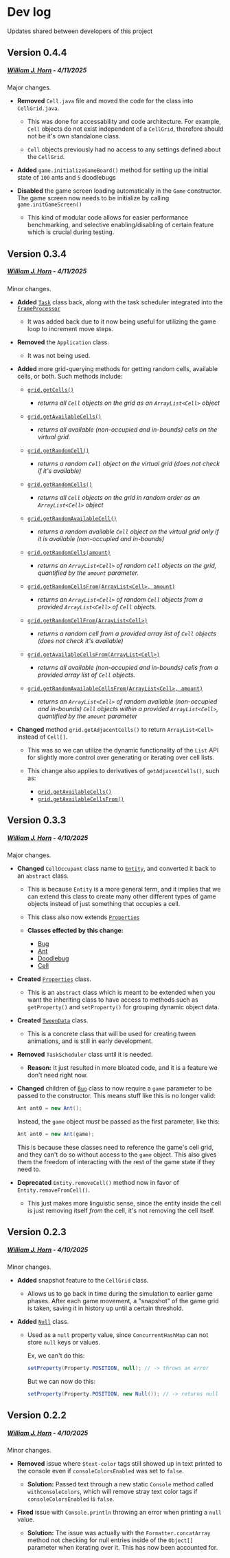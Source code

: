 # Dev log

Updates shared between developers of this project

## Version 0.4.4
##### [William J. Horn](https://github.com/william-horn) - *4/11/2025*

Major changes.

* **Removed** `Cell.java` file and moved the code for the class into `CellGrid.java`.

	- This was done for accessability and code architecture. For example, `Cell` objects do not exist independent of a `CellGrid`, therefore should not be it's own standalone class.

	- `Cell` objects previously had no access to any settings defined about the `CellGrid`.

* **Added** `game.initializeGameBoard()` method for setting up the initial state of `100` ants and `5` doodlebugs

* **Disabled** the game screen loading automatically in the `Game` constructor. The game screen now needs to be initialize by calling `game.initGameScreen()`
	- This kind of modular code allows for easier performance benchmarking, and selective enabling/disabling of certain feature which is crucial during testing. 


## Version 0.3.4
##### [William J. Horn](https://github.com/william-horn) - *4/11/2025*

Minor changes.

* **Added** [`Task`](../src/classes/abstracts/FrameProcessor.java) class back, along with the task scheduler integrated into the [`FrameProcessor`](../src/classes/abstracts/FrameProcessor.java)

	* It was added back due to it now being useful for utilizing the game loop to increment move steps.

* **Removed** the `Application` class.

	* It was not being used.

* **Added** more grid-querying methods for getting random cells, available cells, or both. Such methods include:
	* [`grid.getCells()`](https://github.com/Pazmazz/predator-prey-sim/blob/main/src/classes/entity/CellGrid.java#L607)

		- *returns all `Cell` objects on the grid as an `ArrayList<Cell>` object*
	* [`grid.getAvailableCells()`](https://github.com/Pazmazz/predator-prey-sim/blob/main/src/classes/entity/CellGrid.java#L749)

		- *returns all available (non-occupied and in-bounds) cells on the virtual grid.*
	* [`grid.getRandomCell()`](https://github.com/Pazmazz/predator-prey-sim/blob/main/src/classes/entity/CellGrid.java#L759)
		- *returns a random `Cell` object on the virtual grid (does not check if it's available)*

	* [`grid.getRandomCells()`](https://github.com/Pazmazz/predator-prey-sim/blob/main/src/classes/entity/CellGrid.java#L782)
		- *returns all `Cell` objects on the grid in random order as an `ArrayList<Cell>` object*

	* [`grid.getRandomAvailableCell()`](https://github.com/Pazmazz/predator-prey-sim/blob/main/src/classes/entity/CellGrid.java#L770)
		- *returns a random available `Cell` object on the virtual grid only if it is available (non-occupied and in-bounds)*

	* [`grid.getRandomCells(amount)`](https://github.com/Pazmazz/predator-prey-sim/blob/main/src/classes/entity/CellGrid.java#L795)
		- *returns an `ArrayList<Cell>` of random `Cell` objects on the grid, quantified by the `amount` parameter.*

	* [`grid.getRandomCellsFrom(ArrayList<Cell>, amount)`](https://github.com/Pazmazz/predator-prey-sim/blob/main/src/classes/entity/CellGrid.java#L697)
		- *returns an `ArrayList<Cell>` of random `Cell` objects from a provided `ArrayList<Cell>` of `Cell` objects.*

	* [`grid.getRandomCellFrom(ArrayList<Cell>)`](https://github.com/Pazmazz/predator-prey-sim/blob/main/src/classes/entity/CellGrid.java#L640)
		- *returns a random cell from a provided array list of `Cell` objects (does not check it's available)*

	* [`grid.getAvailableCellsFrom(ArrayList<Cell>)`](https://github.com/Pazmazz/predator-prey-sim/blob/main/src/classes/entity/CellGrid.java#L620)
		- *returns all available (non-occupied and in-bounds) cells from a provided array list of `Cell` objects.*

	* [`grid.getRandomAvailableCellsFrom(ArrayList<Cell>, amount)`](https://github.com/Pazmazz/predator-prey-sim/blob/main/src/classes/entity/CellGrid.java#L719)
		- *returns an `ArrayList<Cell>` of random available (non-occupied and in-bounds) `Cell` objects within a provided `ArrayList<Cell>`, quantified by the `amount` parameter*
	

* **Changed** method `grid.getAdjacentCells()` to return `ArrayList<Cell>` instead of `Cell[]`.

	* This was so we can utilize the dynamic functionality of the `List` API for slightly more control over generating or iterating over cell lists.

	* This change also applies to derivatives of `getAdjacentCells()`, such as:
		- [`grid.getAvailableCells()`](../src/classes/entity/CellGrid.java)
		- [`grid.getAvailableCellsFrom()`](../src/classes/entity/CellGrid.java)


## Version 0.3.3
##### [William J. Horn](https://github.com/william-horn) - *4/10/2025*

Major changes.

* **Changed** `CellOccupant` class name to [`Entity`](../src/classes/abstracts/Entity.java), and converted it back to an `abstract` class. 

	* This is because `Entity` is a more general term, and it implies that we can extend this class to create many other different types of game objects instead of just something that occupies a cell.

	* This class also now extends [`Properties`](../src/classes/abstracts/Properties.java)

	* **Classes effected by this change:**
		- [Bug](../src/classes/abstracts/Bug.java)
		- [Ant](../src/classes/entity/Ant.java)
		- [Doodlebug](../src/classes/entity/Doodlebug.java)
		- [Cell](../src/classes/entity/Cell.java)

* **Created** [`Properties`](../src/classes/abstracts/Properties.java) class.

	* This is an `abstract` class which is meant to be extended when you want the inheriting class to have access to methods such as `getProperty()` and `setProperty()` for grouping dynamic object data.

* **Created** [`TweenData`](../src/classes/entity/TweenData.java) class. 

	* This is a concrete class that will be used for creating tween animations, and is still in early development.

* **Removed** `TaskScheduler` class until it is needed.

	* **Reason:** It just resulted in more bloated code, and it is a feature we don't need right now.

* **Changed** children of [`Bug`](../src/classes/abstracts/Bug.java) class to now require a `game` parameter to be passed to the constructor. This means stuff like this is no longer valid:

	```java 
	Ant ant0 = new Ant();
	```

	Instead, the `game` object *must* be passed as the first parameter, like this:

	```java
	Ant ant0 = new Ant(game);
	```

	This is because these classes need to reference the game's cell grid, and they can't do so without access to the `game` object. This also gives them the freedom of interacting with the rest of the game state if they need to.

* **Deprecated** `Entity.removeCell()` method now in favor of `Entity.removeFromCell()`. 

	* This just makes more linguistic sense, since the entity inside the cell is just removing itself *from* the cell, it's not removing the cell itself.
	

## Version 0.2.3
##### [William J. Horn](https://github.com/william-horn) - *4/10/2025*

Minor changes.

* **Added** snapshot feature to the `CellGrid` class.

	* Allows us to go back in time during the simulation to earlier game phases. After each game movement, a "snapshot" of the game grid is taken, saving it in history up until a certain threshold.

* **Added** [`Null`](../src/classes/entity/Null.java) class.

	* Used as a `null` property value, since `ConcurrentHashMap` can not store `null` keys or values.

		Ex, we can't do this:

		```java
		setProperty(Property.POSITION, null); // -> throws an error
		```

		But we can now do this:

		```java
		setProperty(Property.POSITION, new Null()); // -> returns null
		```

## Version 0.2.2
##### [William J. Horn](https://github.com/william-horn) - *4/10/2025*

Minor changes. 

* **Removed** issue where `$text-color` tags still showed up in text printed to the console even if `consoleColorsEnabled` was set to `false`.

	* **Solution:** Passed text through a new static `Console` method called `withConsoleColors`, which will remove stray text color tags if `consoleColorsEnabled` is `false`.

* **Fixed** issue with `Console.println` throwing an error when printing a `null` value.
	* **Solution:** The issue was actually with the `Formatter.concatArray` method not checking for null entries inside of the `Object[]` parameter when iterating over it. This has now been accounted for.
